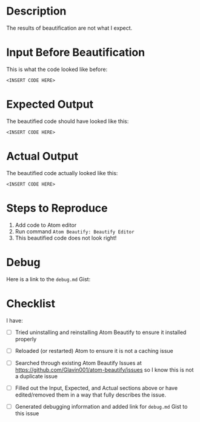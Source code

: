 # Description

The results of beautification are not what I expect.

# Input Before Beautification

This is what the code looked like before:

```
<INSERT CODE HERE>
```

# Expected Output

The beautified code should have looked like this:

```
<INSERT CODE HERE>
```

# Actual Output

The beautified code actually looked like this:

```
<INSERT CODE HERE>
```


# Steps to Reproduce

1. Add code to Atom editor
2. Run command `Atom Beautify: Beautify Editor`
3. This beautified code does not look right!

# Debug

Here is a link to the `debug.md` Gist: <INSERT GIST HERE>

# Checklist

I have:
- [ ] Tried uninstalling and reinstalling Atom Beautify to ensure it installed properly
- [ ] Reloaded (or restarted) Atom to ensure it is not a caching issue
- [ ] Searched through existing Atom Beautify Issues at https://github.com/Glavin001/atom-beautify/issues
so I know this is not a duplicate issue
- [ ] Filled out the Input, Expected, and Actual sections above or have edited/removed them in a way that fully describes the issue.
- [ ] Generated debugging information and added link for `debug.md` Gist to this issue

